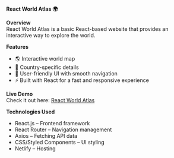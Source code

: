 **React World Atlas 🌍**

**Overview**  
React World Atlas is a basic React-based website that provides an interactive way to explore the world.

**Features**  
- 🌎 Interactive world map  
- 📍 Country-specific details  
- 🎨 User-friendly UI with smooth navigation  
- ⚡ Built with React for a fast and responsive experience  

**Live Demo**  
Check it out here: [React World Atlas](reactworlddatlass.netlify.app)  

**Technologies Used**  
- React.js – Frontend framework  
- React Router – Navigation management  
- Axios – Fetching API data  
- CSS/Styled Components – UI styling  
- Netlify – Hosting  
